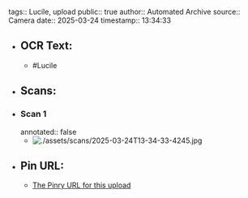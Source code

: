tags:: Lucile, upload
public:: true
author:: Automated Archive
source:: Camera
date:: 2025-03-24
timestamp:: 13:34:33

- ## OCR Text:
	- #Lucile
- ## Scans:
- ### Scan 1
  annotated:: false
	- ![./assets/scans/2025-03-24T13-34-33-4245.jpg](./assets/scans/2025-03-24T13-34-33-4245.jpg)
- ## Pin URL:
	- [The Pinry URL for this upload](https://pinry.petau.net/pins/246/)